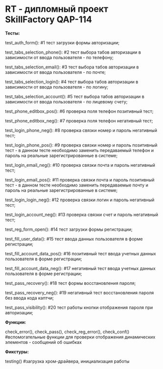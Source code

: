 # RT - дипломный проект SkillFactory QAP-114 

**Тесты:**

test_auth_form(): #1 тест загрузки формы авторизации;

test_tabs_selection_phone(): #2 тест выбора табов авторизации в зависимости от ввода пользователя - по телефону;

test_tabs_selection_email(): #3 тест выбора табов авторизации в зависимости от ввода пользователя - по почте;

test_tabs_selection_login(): #4 тест выбора табов авторизации в зависимости от ввода пользователя - по логину;

test_tabs_selection_account(): #5 тест выбора табов авторизации в зависимости от ввода пользователя - по лицевому счету;

test_phone_editbox_pos(): #6 проверка поля телефон позитивный тест;

test_phone_editbox_neg(): #7 проверка поля телефон негативный тест;

test_login_phone_neg(): #8 проверка связки номер и пароль негативный тест;

test_login_phone_pos(): #9 проверка связки номер и пароль позитивный тест - в данном тесте необходимо заменить передаваемый телефон и пароль на реальные зарегистрированные в системе;

test_login_email_neg(): #10 проверка связки почта и пароль негативный тест;

test_login_email_pos(): #11  проверка связки почта и пароль позитивный тест - в данном тесте необходимо заменить передаваемые почту и пароль на реальные зарегистрированные в системе;

test_login_login_neg(): #12 проверка связки логин и пароль негативный тест;

test_login_account_neg(): #13 проверка связки счет и пароль негативный тест;

test_reg_form_open(): #14 тест загрузки формы регистрации;

test_fill_user_data(): #15 тест ввода данных пользователя в форме регистрации;

test_fill_account_data_pos(): #16 позитивный тест ввода учетных данных пользователя в форме регистрации;

test_fill_account_data_neg(): #17 негативный тест ввода учетных данных пользователя в форме регистрации;

test_pass_recovery(): #18 тест формы восстановления пароля;

test_pass_recovery_neg(): #19 негативный тест восстановления пароля без ввода кода каптчи;

test_pass_visibility(): #20 тест работы кнопки отображения пароля при авторизации;

**Функции:**

check_error(), check_pass(), check_reg_error(), check_conf() #вспомогательные функции для проверки отображения динамических элементов - сообщений об ошибках

**Фикстуры:**

testing() #загрузка хром-драйвера, инициализация работы
